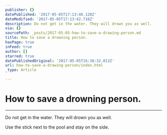 ```yaml
---
publisher: {}
datePublished: '2017-05-05T17:13:46.128Z'
dateModified: '2017-05-05T17:13:42.716Z'
description: Do not get in the water. They will drown you as well.
via: {}
sourcePath: _posts/2017-05-05-how-to-save-a-drawing-person.md
title: How to save a drowning person.
hasPage: true
inFeed: true
author: []
starred: true
datePublishedOriginal: '2017-05-05T16:38:32.813Z'
url: how-to-save-a-drawing-person/index.html
_type: Article

---
```

# How to save a drowning person.

---

Do not get in the water. They will drown you as well.

Use the stick next to the pool and stay on the side.